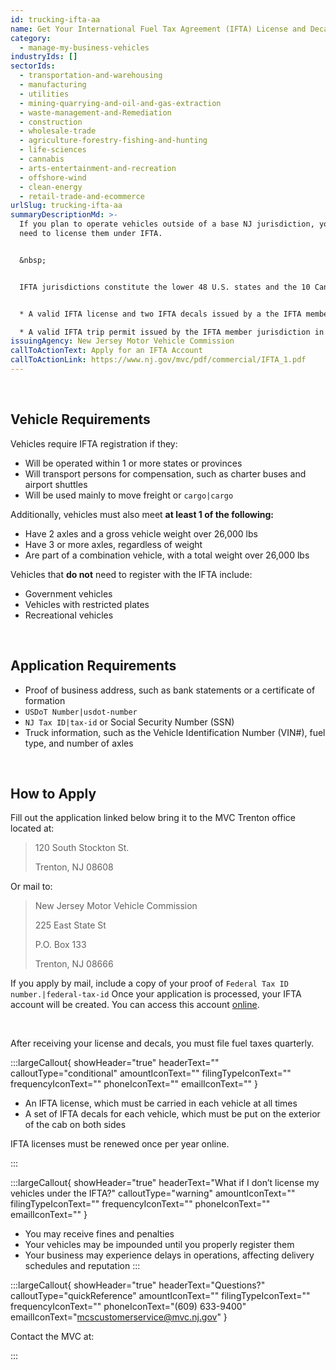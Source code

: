 ```yaml
---
id: trucking-ifta-aa
name: Get Your International Fuel Tax Agreement (IFTA) License and Decals
category:
  - manage-my-business-vehicles
industryIds: []
sectorIds:
  - transportation-and-warehousing
  - manufacturing
  - utilities
  - mining-quarrying-and-oil-and-gas-extraction
  - waste-management-and-Remediation
  - construction
  - wholesale-trade
  - agriculture-forestry-fishing-and-hunting
  - life-sciences
  - cannabis
  - arts-entertainment-and-recreation
  - offshore-wind
  - clean-energy
  - retail-trade-and-ecommerce
urlSlug: trucking-ifta-aa
summaryDescriptionMd: >-
  If you plan to operate vehicles outside of a base NJ jurisdiction, you will
  need to license them under IFTA.


  &nbsp;


  IFTA jurisdictions constitute the lower 48 U.S. states and the 10 Canadian provinces. Vehicles must display **1 or more of the following** to travel through IFTA member jurisdictions:


  * A valid IFTA license and two IFTA decals issued by a the IFTA member jurisdiction in which they are based

  * A valid IFTA trip permit issued by the IFTA member jurisdiction in which they are based
issuingAgency: New Jersey Motor Vehicle Commission
callToActionText: Apply for an IFTA Account
callToActionLink: https://www.nj.gov/mvc/pdf/commercial/IFTA_1.pdf
---
```


&nbsp;

## Vehicle Requirements

Vehicles require IFTA registration if they:

- Will be operated within 1 or more states or provinces
- Will transport persons for compensation, such as charter buses and airport shuttles
- Will be used mainly to move freight or `cargo|cargo`

Additionally, vehicles must also meet **at least 1 of the following:**

- Have 2 axles and a gross vehicle weight over 26,000 lbs
- Have 3 or more axles, regardless of weight
- Are part of a combination vehicle, with a total weight over 26,000 lbs

Vehicles that **do not** need to register with the IFTA include:

- Government vehicles
- Vehicles with restricted plates
- Recreational vehicles

&nbsp;

## Application Requirements

- Proof of business address, such as bank statements or a certificate of formation
- `USDoT Number|usdot-number`
- `NJ Tax ID|tax-id` or Social Security Number (SSN)
- Truck information, such as the Vehicle Identification Number (VIN#), fuel type, and number of axles

&nbsp;

## How to Apply

Fill out the application linked below bring it to the MVC Trenton office located at:

> 120 South Stockton St.
> &nbsp;
>
> Trenton, NJ 08608

Or mail to:

> New Jersey Motor Vehicle Commission
> &nbsp;
>
> 225 East State St
> &nbsp;
>
> P.O. Box 133
> &nbsp;
>
> Trenton, NJ 08666

If you apply by mail, include a copy of your proof of `Federal Tax ID number.|federal-tax-id` Once your application is processed, your IFTA account will be created. You can access this account [online](https://mvcappwintelirp.state.nj.us/njWeb/login.do).

&nbsp;

After receiving your license and decals, you must file fuel taxes quarterly.

:::largeCallout{ showHeader="true" headerText="" calloutType="conditional" amountIconText="" filingTypeIconText="" frequencyIconText="" phoneIconText="" emailIconText="" }

- An IFTA license, which must be carried in each vehicle at all times
- A set of IFTA decals for each vehicle, which must be put on the exterior of the cab on both sides

IFTA licenses must be renewed once per year online.

:::

:::largeCallout{ showHeader="true" headerText="What if I don’t license my vehicles under the IFTA?" calloutType="warning" amountIconText="" filingTypeIconText="" frequencyIconText="" phoneIconText="" emailIconText="" }

- You may receive fines and penalties
- Your vehicles may be impounded until you properly register them
- Your business may experience delays in operations, affecting delivery schedules and reputation
  :::

:::largeCallout{ showHeader="true" headerText="Questions?" calloutType="quickReference" amountIconText="" filingTypeIconText="" frequencyIconText="" phoneIconText="(609) 633-9400" emailIconText="mcscustomerservice@mvc.nj.gov" }

Contact the MVC at:

:::
